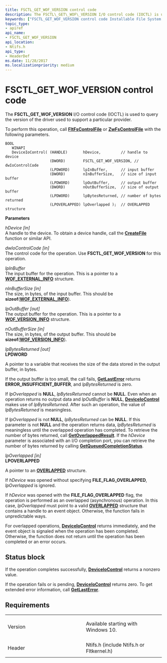 ```yaml
---
title: FSCTL_GET_WOF_VERSION control code
description: The FSCTL\_GET\_WOF\_VERSION I/O control code (IOCTL) is used to query the version of the driver used to support a particular provider.
keywords: ["FSCTL_GET_WOF_VERSION control code Installable File System Drivers"]
topic_type:
- apiref
api_name:
- FSCTL_GET_WOF_VERSION
api_location:
- Ntifs.h
api_type:
- HeaderDef
ms.date: 11/28/2017
ms.localizationpriority: medium
---
```


# FSCTL\_GET\_WOF\_VERSION control code


The **FSCTL\_GET\_WOF\_VERSION** I/O control code (IOCTL) is used to query the version of the driver used to support a particular provider.

To perform this operation, call [**FltFsControlFile**](/windows-hardware/drivers/ddi/fltkernel/nf-fltkernel-fltfscontrolfile) or [**ZwFsControlFile**](/previous-versions/ff566462(v=vs.85)) with the following parameters.

``` syntax
BOOL 
   WINAPI 
   DeviceIoControl( (HANDLE)       hDevice,         // handle to device
                    (DWORD)        FSCTL_GET_WOF_VERSION, // dwIoControlCode
                    (LPDWORD)      lpInBuffer,      // input buffer
                    (DWORD)        nInBufferSize,   // size of input buffer
                    (LPDWORD)      lpOutBuffer,     // output buffer
                    (DWORD)        nOutBufferSize,  // size of output buffer
                    (LPDWORD)      lpBytesReturned, // number of bytes returned
                    (LPOVERLAPPED) lpOverlapped );  // OVERLAPPED structure
```

**Parameters**

<a href="" id="hdevice--in-"></a>*hDevice \[in\]*  
A handle to the device. To obtain a device handle, call the [**CreateFile**](/windows/win32/api/fileapi/nf-fileapi-createfilea) function or similar API.

<a href="" id="dwiocontrolcode--in-"></a>*dwIoControlCode \[in\]*  
The control code for the operation. Use **FSCTL\_GET\_WOF\_VERSION** for this operation.

<a href="" id="lpinbuffer"></a>*lpInBuffer*  
The input buffer for the operation. This is a pointer to a [**WOF\_EXTERNAL\_INFO**](/windows-hardware/drivers/ddi/ntifs/ns-ntifs-_wof_external_info) structure.

<a href="" id="ninbuffersize--in-"></a>*nInBufferSize \[in\]*  
The size, in bytes, of the input buffer. This should be **sizeof**([**WOF\_EXTERNAL\_INFO**](/windows-hardware/drivers/ddi/ntifs/ns-ntifs-_wof_external_info)).

<a href="" id="lpoutbuffer--out-"></a>*lpOutBuffer \[out\]*  
The output buffer for the operation. This is a pointer to a [**WOF\_VERSION\_INFO**](/windows-hardware/drivers/ddi/ntifs/ns-ntifs-_wof_version_info) structure.

<a href="" id="noutbuffersize--in-"></a>*nOutBufferSize \[in\]*  
The size, in bytes, of the output buffer. This should be **sizeof**([**WOF\_VERSION\_INFO**](/windows-hardware/drivers/ddi/ntifs/ns-ntifs-_wof_version_info)).

<a href="" id="lpbytesreturned--out-"></a>*lpBytesReturned \[out\]*  
**LPDWORD**

A pointer to a variable that receives the size of the data stored in the output buffer, in bytes.

If the output buffer is too small, the call fails, [**GetLastError**](/windows/win32/api/errhandlingapi/nf-errhandlingapi-getlasterror) returns **ERROR\_INSUFFICIENT\_BUFFER**, and *lpBytesReturned* is zero.

If *lpOverlapped* is **NULL**, *lpBytesReturned* cannot be **NULL**. Even when an operation returns no output data and *lpOutBuffer* is **NULL**, [**DeviceIoControl**](/windows/win32/api/ioapiset/nf-ioapiset-deviceiocontrol) makes use of *lpBytesReturned*. After such an operation, the value of *lpBytesReturned* is meaningless.

If *lpOverlapped* is not **NULL**, *lpBytesReturned* can be **NULL**. If this parameter is not **NULL** and the operation returns data, *lpBytesReturned* is meaningless until the overlapped operation has completed. To retrieve the number of bytes returned, call [**GetOverlappedResult**](/windows/win32/api/ioapiset/nf-ioapiset-getoverlappedresult). If the *hDevice* parameter is associated with an I/O completion port, you can retrieve the number of bytes returned by calling [**GetQueuedCompletionStatus**](/windows/win32/api/ioapiset/nf-ioapiset-getqueuedcompletionstatus).

<a href="" id="lpoverlapped--in-"></a>*lpOverlapped \[in\]*  
**LPOVERLAPPED**

A pointer to an [**OVERLAPPED**](/windows/win32/api/minwinbase/ns-minwinbase-overlapped) structure.

If *hDevice* was opened without specifying **FILE\_FLAG\_OVERLAPPED**, *lpOverlapped* is ignored.

If *hDevice* was opened with the **FILE\_FLAG\_OVERLAPPED** flag, the operation is performed as an overlapped (asynchronous) operation. In this case, *lpOverlapped* must point to a valid [**OVERLAPPED**](/windows/win32/api/minwinbase/ns-minwinbase-overlapped) structure that contains a handle to an event object. Otherwise, the function fails in unpredictable ways.

For overlapped operations, [**DeviceIoControl**](/windows/win32/api/ioapiset/nf-ioapiset-deviceiocontrol) returns immediately, and the event object is signaled when the operation has been completed. Otherwise, the function does not return until the operation has been completed or an error occurs.

## Status block

If the operation completes successfully, [**DeviceIoControl**](/windows/win32/api/ioapiset/nf-ioapiset-deviceiocontrol) returns a nonzero value.

If the operation fails or is pending, [**DeviceIoControl**](/windows/win32/api/ioapiset/nf-ioapiset-deviceiocontrol) returns zero. To get extended error information, call [**GetLastError**](/windows/win32/api/errhandlingapi/nf-errhandlingapi-getlasterror).

## Requirements

<table>
<colgroup>
<col width="50%" />
<col width="50%" />
</colgroup>
<tbody>
<tr class="odd">
<td align="left"><p>Version</p></td>
<td align="left"><p>Available starting with Windows 10.</p></td>
</tr>
<tr class="even">
<td align="left"><p>Header</p></td>
<td align="left">Ntifs.h (include Ntifs.h or Fltkernel.h)</td>
</tr>
</tbody>
</table>

 

